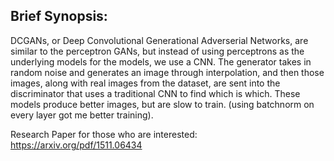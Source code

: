 
## Brief Synopsis:

DCGANs, or Deep Convolutional Generational Adverserial Networks, are similar to the perceptron GANs, but instead of using perceptrons as the underlying models for the models, we use a CNN. The generator takes in random noise and generates an image through interpolation, and then those images, along with real images from the dataset, are sent into the discriminator that uses a traditional CNN to find which is which. These models produce better images, but are slow to train. (using batchnorm on every layer got me better training).

Research Paper for those who are interested: https://arxiv.org/pdf/1511.06434



